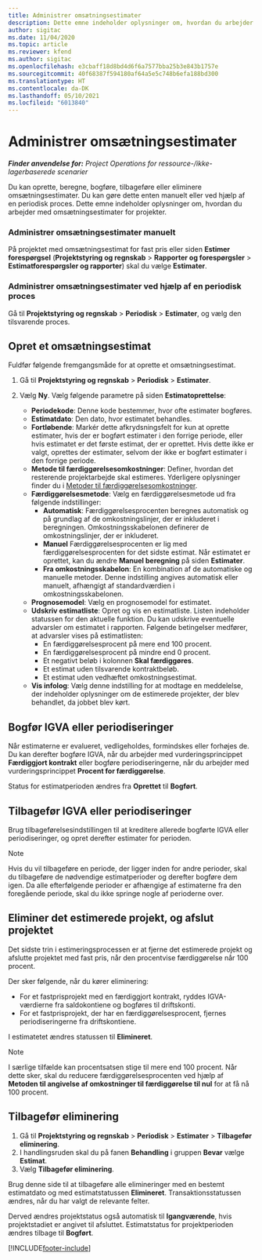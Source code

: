 ```yaml
---
title: Administrer omsætningsestimater
description: Dette emne indeholder oplysninger om, hvordan du arbejder med omsætningsestimater for projekter.
author: sigitac
ms.date: 11/04/2020
ms.topic: article
ms.reviewer: kfend
ms.author: sigitac
ms.openlocfilehash: e3cbaff18d8bd4d6f6a7577bba25b3e843b1757e
ms.sourcegitcommit: 40f68387f594180af64a5e5c748b6efa188bd300
ms.translationtype: HT
ms.contentlocale: da-DK
ms.lasthandoff: 05/10/2021
ms.locfileid: "6013840"
---
```

# <a name="manage-revenue-estimates"></a>Administrer omsætningsestimater

_**Finder anvendelse for:** Project Operations for ressource-/ikke-lagerbaserede scenarier_

Du kan oprette, beregne, bogføre, tilbageføre eller eliminere omsætningsestimater. Du kan gøre dette enten manuelt eller ved hjælp af en periodisk proces. Dette emne indeholder oplysninger om, hvordan du arbejder med omsætningsestimater for projekter.

### <a name="manage-revenue-estimates-manually"></a>Administrer omsætningsestimater manuelt

På projektet med omsætningsestimat for fast pris eller siden **Estimer forespørgsel** (**Projektstyring og regnskab** > **Rapporter og forespørgsler** > **Estimatforespørgsler og rapporter**) skal du vælge **Estimater**.

### <a name="manage-revenue-estimates-using-a-periodic-process"></a>Administrer omsætningsestimater ved hjælp af en periodisk proces

Gå til **Projektstyring og regnskab** > **Periodisk** > **Estimater**, og vælg den tilsvarende proces.

## <a name="create-a-revenue-estimate"></a>Opret et omsætningsestimat

Fuldfør følgende fremgangsmåde for at oprette et omsætningsestimat. 

1. Gå til **Projektstyring og regnskab** > **Periodisk** > **Estimater**.
2. Vælg **Ny**. Vælg følgende parametre på siden **Estimatoprettelse**:

   - **Periodekode**: Denne kode bestemmer, hvor ofte estimater bogføres.
   - **Estimatdato**: Den dato, hvor estimatet behandles.
   - **Fortløbende**: Markér dette afkrydsningsfelt for kun at oprette estimater, hvis der er bogført estimater i den forrige periode, eller hvis estimatet er det første estimat, der er oprettet. Hvis dette ikke er valgt, oprettes der estimater, selvom der ikke er bogført estimater i den forrige periode.
   - **Metode til færdiggørelsesomkostninger**: Definer, hvordan det resterende projektarbejde skal estimeres. Yderligere oplysninger finder du i [Metoder til færdiggørelsesomkostninger](cost-complete-methods.md).
   - **Færdiggørelsesmetode**: Vælg en færdiggørelsesmetode ud fra følgende indstillinger:
     - **Automatisk**: Færdiggørelsesprocenten beregnes automatisk og på grundlag af de omkostningslinjer, der er inkluderet i beregningen. Omkostningsskabelonen definerer de omkostningslinjer, der er inkluderet.
     - **Manuel**  Færdiggørelsesprocenten er lig med færdiggørelsesprocenten for det sidste estimat. Når estimatet er oprettet, kan du ændre **Manuel beregning** på siden **Estimater**.
     - **Fra omkostningsskabelon**: En kombination af de automatiske og manuelle metoder. Denne indstilling angives automatisk eller manuelt, afhængigt af standardværdien i omkostningsskabelonen.
   - **Prognosemodel**: Vælg en prognosemodel for estimatet.
   - **Udskriv estimatliste**: Opret og vis en estimatliste. Listen indeholder statussen for den aktuelle funktion. Du kan udskrive eventuelle advarsler om estimatet i rapporten. Følgende betingelser medfører, at advarsler vises på estimatlisten:
     - En færdiggørelsesprocent på mere end 100 procent.
     - En færdiggørelsesprocent på mindre end 0 procent.
     - Et negativt beløb i kolonnen **Skal færdiggøres**.
     - Et estimat uden tilsvarende kontraktbeløb.
     - Et estimat uden vedhæftet omkostningsestimat.
   - **Vis infolog**: Vælg denne indstilling for at modtage en meddelelse, der indeholder oplysninger om de estimerede projekter, der blev behandlet, da jobbet blev kørt.


## <a name="post-wip-or-accruals"></a>Bogfør IGVA eller periodiseringer

Når estimaterne er evalueret, vedligeholdes, formindskes eller forhøjes de. Du kan derefter bogføre IGVA, når du arbejder med vurderingsprincippet **Færdiggjort kontrakt** eller bogføre periodiseringerne, når du arbejder med vurderingsprincippet **Procent for færdiggørelse**.
  
Status for estimatperioden ændres fra **Oprettet** til **Bogført**.

## <a name="reverse-wip-or-accruals"></a>Tilbagefør IGVA eller periodiseringer

Brug tilbageførelsesindstillingen til at kreditere allerede bogførte IGVA eller periodiseringer, og opret derefter estimater for perioden.

> [!NOTE]
> Hvis du vil tilbageføre en periode, der ligger inden for andre perioder, skal du tilbageføre de nødvendige estimatperioder og derefter bogføre dem igen. Da alle efterfølgende perioder er afhængige af estimaterne fra den foregående periode, skal du ikke springe nogle af perioderne over.

## <a name="eliminate-the-estimate-project-and-finish-the-project"></a>Eliminer det estimerede projekt, og afslut projektet

Det sidste trin i estimeringsprocessen er at fjerne det estimerede projekt og afslutte projektet med fast pris, når den procentvise færdiggørelse når 100 procent.

Der sker følgende, når du kører eliminering:

- For et fastprisprojekt med en færdiggjort kontrakt, ryddes IGVA-værdierne fra saldokontiene og bogføres til driftskonti.
- For et fastprisprojekt, der har en færdiggørelsesprocent, fjernes periodiseringerne fra driftskontiene.

I estimatetet ændres statussen til **Elimineret**.

> [!NOTE]
> I særlige tilfælde kan procentsatsen stige til mere end 100 procent. Når dette sker, skal du reducere færdiggørelsesprocenten ved hjælp af **Metoden til angivelse af omkostninger til færdiggørelse til nul** for at få nå 100 procent.

## <a name="reverse-elimination"></a>Tilbagefør eliminering

1. Gå til **Projektstyring og regnskab** > **Periodisk** > **Estimater** > **Tilbagefør eliminering**. 
2. I handlingsruden skal du på fanen **Behandling** i gruppen **Bevar** vælge **Estimat**. 
3. Vælg **Tilbagefør eliminering**.

Brug denne side til at tilbageføre alle elimineringer med en bestemt estimatdato og med estimatstatussen **Elimineret**. Transaktionsstatussen ændres, når du har valgt de relevante felter.

Derved ændres projektstatus også automatisk til **Igangværende**, hvis projektstadiet er angivet til afsluttet. Estimatstatus for projektperioden ændres tilbage til **Bogført**.


[!INCLUDE[footer-include](../includes/footer-banner.md)]
